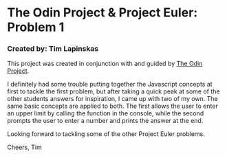 # The Odin Project & Project Euler: Problem 1

### Created by: Tim Lapinskas

This project was created in conjunction with and guided by [The Odin Project](http://www.theodinproject.com/web-development-101).

I definitely had some trouble putting together the Javascript concepts at first to tackle the first problem, but after taking a quick peak at some of the other students answers for inspiration, I came up with two of my own. The same basic concepts are applied to both. The first allows the user to enter an upper limit by calling the function in the console, while the second prompts the user to enter a number and prints the answer at the end.

Looking forward to tackling some of the other Project Euler problems.

Cheers,
Tim